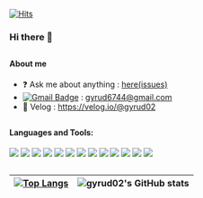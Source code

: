 [![Hits](https://hits.seeyoufarm.com/api/count/incr/badge.svg?url=https%3A%2F%2Fgithub.com%2Fgyrud02&count_bg=%2379C83D&title_bg=%23555555&icon=&icon_color=%23E7E7E7&title=hits&edge_flat=false)](https://hits.seeyoufarm.com)

### Hi there 👋

##

#### About me
- :question: Ask me about anything : <a href="https://github.com/gyrud02/gyrud02/issues">here(issues)</a>
- [![Gmail Badge](https://img.shields.io/badge/Gmail-d14836?style=flat-square&logo=Gmail&logoColor=white&link=mailto:gyrud6744@gmail.com)](mailto:gyrud6744@gmail.com) : gyrud6744@gmail.com
- :pencil: Velog : https://velog.io/@gyrud02

##


#### Languages and Tools:
<img src="https://img.shields.io/badge/JAVA-007396?style=for-the-badge&logo=java&logoColor=white">
<img src="https://img.shields.io/badge/Spring-6DB33F?style=for-the-badge&logo=Spring&logoColor=white">
<img src="https://img.shields.io/badge/Python-3766AB?style=for-the-badge&logo=Python&logoColor=white">
<img src="https://img.shields.io/badge/javascript-F7DF1E?style=for-the-badge&logo=javascript&logoColor=black">
<img src="https://img.shields.io/badge/jquery-0769AD?style=for-the-badge&logo=jquery&logoColor=white">
<img src="https://img.shields.io/badge/html-E34F26?style=for-the-badge&logo=html5&logoColor=white">
<img src="https://img.shields.io/badge/css-1572B6?style=for-the-badge&logo=css3&logoColor=white">
<img src="https://img.shields.io/badge/apache tomcat-F8DC75?style=for-the-badge&logo=apachetomcat&logoColor=white">
<img src="https://img.shields.io/badge/oracle-F80000?style=for-the-badge&logo=oracle&logoColor=white">
<img src="https://img.shields.io/badge/mysql-4479A1?style=for-the-badge&logo=mysql&logoColor=white">
<img src="https://img.shields.io/badge/linux-FCC624?style=for-the-badge&logo=linux&logoColor=black">
<img src="https://img.shields.io/badge/aws-232F3E?style=for-the-badge&logo=aws&logoColor=white">
<img src="https://img.shields.io/badge/github-181717?style=for-the-badge&logo=github&logoColor=white">


##

|[![Top Langs](https://github-readme-stats.vercel.app/api/top-langs/?username=gyrud02&layout=compact&locale=kr&card_width=400&hide_border=true)](https://github.com/anuraghazra/github-readme-stats)|![gyrud02's GitHub stats](https://github-readme-stats.vercel.app/api?username=gyrud02&show_icons=true&locale=kr&hide=contribs&hide_border=true)|
|---|:-:|


<!--
**gyrud02/gyrud02** is a ✨ _special_ ✨ repository because its `README.md` (this file) appears on your GitHub profile.

Here are some ideas to get you started:

- 🔭 I’m currently working on ...
- 🌱 I’m currently learning ...
- 👯 I’m looking to collaborate on ...
- 🤔 I’m looking for help with ...
- 💬 Ask me about ...
- 📫 How to reach me: ...
- 😄 Pronouns: ...
- ⚡ Fun fact: ...
-->
